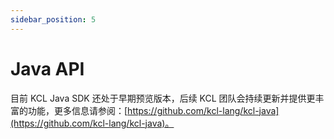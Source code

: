 ```yaml
---
sidebar_position: 5
---
```


# Java API

目前 KCL Java SDK 还处于早期预览版本，后续 KCL 团队会持续更新并提供更丰富的功能，更多信息请参阅：[https://github.com/kcl-lang/kcl-java](https://github.com/kcl-lang/kcl-java)。
